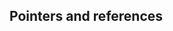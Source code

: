  Pointers and references
--------------------------------------------------------------------------------

